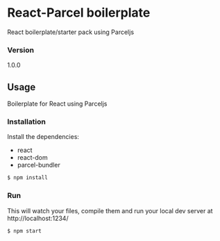 # React-Parcel boilerplate

React boilerplate/starter pack using Parceljs
 
### Version

1.0.0

## Usage

Boilerplate for React using Parceljs

### Installation
Install the dependencies:
  * react 
  * react-dom 
  * parcel-bundler

```sh
$ npm install
```

### Run

This will watch your files, compile them and run your local dev server at http://localhost:1234/

```sh
$ npm start
```

